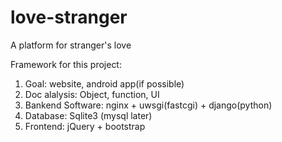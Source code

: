 love-stranger
=============

A platform for stranger's love

Framework for this project:
1. Goal: website, android app(if possible)
2. Doc alalysis: Object, function, UI
3. Bankend Software: nginx + uwsgi(fastcgi) + django(python)
4. Database: Sqlite3 (mysql later)
5. Frontend: jQuery + bootstrap
